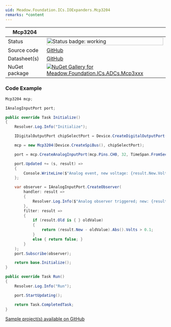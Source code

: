 ```yaml
---
uid: Meadow.Foundation.ICs.IOExpanders.Mcp3204
remarks: *content
---
```


| Mcp3204 | |
|--------|--------|
| Status | <img src="https://img.shields.io/badge/Working-brightgreen" style="width: auto; height: -webkit-fill-available;" alt="Status badge: working" /> |
| Source code | [GitHub](https://github.com/WildernessLabs/Meadow.Foundation/tree/main/Source/Meadow.Foundation.Peripherals/ICs.ADCs.Mcp3xxx) |
| Datasheet(s) | [GitHub](https://github.com/WildernessLabs/Meadow.Foundation/tree/main/Source/Meadow.Foundation.Peripherals/ICs.ADCs.Mcp3xxx/Datasheet) |
| NuGet package | <a href="https://www.nuget.org/packages/Meadow.Foundation.ICs.ADCs.Mcp3xxx/" target="_blank"><img src="https://img.shields.io/nuget/v/Meadow.Foundation.ICs.ADCs.Mcp3xxx.svg?label=Meadow.Foundation.ICs.ADCs.Mcp3xxx" alt="NuGet Gallery for Meadow.Foundation.ICs.ADCs.Mcp3xxx" /></a> |
### Code Example

```csharp
Mcp3204 mcp;

IAnalogInputPort port;

public override Task Initialize()
{
    Resolver.Log.Info("Initialize");

    IDigitalOutputPort chipSelectPort = Device.CreateDigitalOutputPort(Device.Pins.D01);

    mcp = new Mcp3204(Device.CreateSpiBus(), chipSelectPort);

    port = mcp.CreateAnalogInputPort(mcp.Pins.CH0, 32, TimeSpan.FromSeconds(1), new Voltage(3.3, Voltage.UnitType.Volts), Mcp3xxx.InputType.SingleEnded);

    port.Updated += (s, result) =>
    {
        Console.WriteLine($"Analog event, new voltage: {result.New.Volts:N2}V, old: {result.Old?.Volts:N2}V");
    };

    var observer = IAnalogInputPort.CreateObserver(
        handler: result =>
        {
            Resolver.Log.Info($"Analog observer triggered; new: {result.New.Volts:n2}V, old: {result.Old?.Volts:n2}V");
        },
        filter: result =>
        {
            if (result.Old is { } oldValue)
            {
                return (result.New - oldValue).Abs().Volts > 0.1;
            }
            else { return false; }
        }
    );
    port.Subscribe(observer);

    return base.Initialize();
}

public override Task Run()
{
    Resolver.Log.Info("Run");

    port.StartUpdating();

    return Task.CompletedTask;
}

```

[Sample project(s) available on GitHub](https://github.com/WildernessLabs/Meadow.Foundation/tree/main/Source/Meadow.Foundation.Peripherals/ICs.ADCs.Mcp3xxx/Samples/Mcp3204_Sample)

